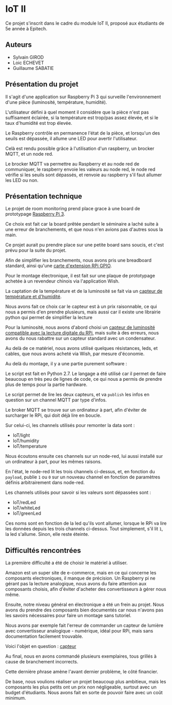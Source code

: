 # IoT II

Ce projet s'inscrit dans le cadre du module IoT II, proposé aux étudiants de 5e année à Epitech.

## Auteurs

* Sylvain GIROD
* Loic ECHEVET
* Guillaume SABATIE

## Présentation du projet

Il s'agit d'une application sur Raspberry Pi 3 qui surveille l'environnement d'une pièce (luminosité, température, humidité).

L'utilisateur défini à quel moment il considère que la pièce n'est pas suffisament éclairée, si la température est trop/pas assez élevée, et si le taux d'humidité est trop élevée.

Le Raspberry contrôle en permanence l'état de la pièce, et lorsqu'un des seuils est dépassée, il allume une LED pour avertir l'utilisateur.

Celà est rendu possible grâce à l'utilisation d'un raspberry, un brocker MQTT, et un node red.

Le brocker MQTT va permettre au Raspberry et au node red de communiquer, le raspberry envoie les valeurs au node red, le node red vérifie si les seuils sont dépassés, et renvoie au raspberry s'il faut allumer les LED ou non.

## Présentation technique

Le projet de room monitoring prend place grace à une board de prototypage [Raspberry Pi 3](https://www.amazon.fr/Raspberry-Pi-Carte-M%C3%A8re-Model/dp/B01CD5VC92).

Ce choix est fait car la board prêtée pendant le séminaire a laché suite à une erreur de branchements, et que nous n'en avions pas d'autres sous la main.

Ce projet aurait pu prendre place sur une petite board sans soucis, et c'est prévu pour la suite du projet.

Afin de simplifier les branchements, nous avons pris une breadboard standard, ainsi qu'une [carte d'extension RPi GPIO](https://www.amazon.fr/gp/product/B01N562X2P/ref=oh_aui_detailpage_o01_s00?ie=UTF8&psc=1).

Pour le montage électronique, il est fait sur une plaque de prototypage achetée à un revendeur chinois via l'application Wish.

La captation de la température et de la luminosité se fait via un [capteur de température et d'humidité](https://www.amazon.fr/gp/product/B06XF4TNT9/ref=oh_aui_detailpage_o03_s00?ie=UTF8&psc=1).

Nous avons fait ce choix car le capteur est à un prix raisonnable, ce qui nous a permis d'en prendre plusieurs, mais aussi car il existe une librairie python qui permet de simplifier la lecture

Pour la luminosité, nous avons d'abord choisi un [capteur de luminosité compatible avec la lecture digitale du RPi](https://www.amazon.fr/gp/product/B01LX0K01H/ref=oh_aui_detailpage_o04_s00?ie=UTF8&psc=1), mais suite à des erreurs, nous avons du nous rabattre sur un capteur standard avec un condensateur.

Au delà de ce matériel, nous avons utilisé quelques résistances, leds, et cables, que nous avons acheté via Wish, par mesure d'économie.

Au delà du montage, il y a une partie purement software :

Le script est fait en Python 2.7. Le langage a été utilisé car il permet de faire beaucoup en très peu de lignes de code, ce qui nous a permis de prendre plus de temps pour la partie hardware.

Le script permet de lire les deux capteurs, et va `publish` les infos en question sur un channel MQTT par type d'infos.

Le broker MQTT se trouve sur un ordinateur à part, afin d'éviter de surcharger le RPi, qui doit déjà lire en boucle.

Sur celui-ci, les channels utilisés pour remonter la data sont :
* IoT/light
* IoT/humidity
* IoT/temperature

Nous écoutons ensuite ces channels sur un node-red, lui aussi installé sur un ordinateur à part, pour les mêmes raisons.

En l'état, le node-red lit les trois channels ci-dessus, et, en fonction du `payload`, publie `1` ou `0` sur un nouveau channel en fonction de paramètres définis arbitrairement dans node-red.

Les channels utilisés pour savoir si les valeurs sont dépassées sont :
* IoT/redLed
* IoT/whiteLed
* IoT/greenLed

Ces noms sont en fonction de la led qu'ils vont allumer, lorsque le RPi va lire les données depuis les trois channels ci-dessus. Tout simplement, s'il lit `1`, la led s'allume. Sinon, elle reste éteinte.

## Difficultés rencontrées

La première difficulté a été de choisir le matériel à utiliser.

Amazon est un super site de e-commerce, mais en ce qui concerne les composants electroniques, il manque de précision. Un Raspberry pi ne gérant pas la lecture analogique, nous avons du faire attention aux composants choisis, afin d'éviter d'acheter des convertisseurs à gérer nous même.


Ensuite, notre niveau général en électronique a été un frein au projet. Nous avons du prendre des composants bien documentés car nous n'avons pas les savoirs nécessaires pour faire un montage sans tutoriel.

Nous avons par exemple fait l'erreur de commander un capteur de lumière avec convertisseur analogique - numérique, idéal pour RPi, mais sans documentation facilement trouvable.

Voici l'objet en question : [capteur](https://www.amazon.fr/gp/product/B01LX0K01H/ref=oh_aui_detailpage_o04_s00?ie=UTF8&psc=1)

Au final, nous en avons commandé plusieurs exemplaires, tous grillés à cause de branchement incorrects.

Cette dernière phrase amène l'avant dernier problème, le côté financier.

De base, nous voulions réaliser un projet beaucoup plus ambitieux, mais les composants les plus petits ont un prix non négligeable, surtout avec un budget d'étudiants. Nous avons fait en sorte de pouvoir faire avec un coût minimum.